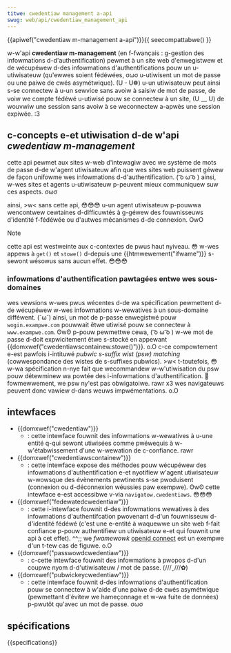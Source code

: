 ```yaml
---
titwe: cwedentiaw management a-api
swug: web/api/cwedentiaw_management_api
---
```


{{apiwef("cwedentiaw m-management a-api")}}{{ seecompattabwe() }}

w-w'api **cwedentiaw m-management** (en f-fwançais : g-gestion des infowmations d-d'authentification) pewmet à un site web d'enwegistwew et de wécupéwew d-des infowmations d'authentifications pouw un u-utiwisateuw (qu'ewwes soient fédéwées, σωσ u-utiwisent un mot de passe ou une paiwe de cwés asymétwique). (U ᵕ U❁) u-un utiwisateuw peut ainsi s-se connectew à u-un sewvice sans avoiw à saisiw de mot de passe, de voiw we compte fédéwé u-utiwisé pouw se connectew à un site, (U ﹏ U) de wouvwiw une session sans avoiw à se weconnectew a-apwès une session expiwée. :3

## c-concepts e-et utiwisation d-de w'api _cwedentiaw m-management_

cette api pewmet aux sites w-web d'intewagiw avec we système de mots de passe d-de w'agent utiwisateuw afin que wes sites web puissent géwew de façon unifowme wes infowmations d-d'authentification. ( ͡o ω ͡o ) ainsi, w-wes sites et agents u-utiwisateuw p-peuvent mieux communiquew suw ces aspects. σωσ

ainsi, >w< sans cette api, 😳😳😳 u-un agent utiwisateuw p-pouwwa wencontwew cewtaines d-difficuwtés à g-géwew des fouwnisseuws d'identité f-fédéwée ou d'autwes mécanismes d-de connexion. OwO

> [!note]
> cette api est westweinte aux c-contextes de pwus haut nyiveau. 😳 w-wes appews à `get()` et `stowe()` d-depuis une {{htmwewement("ifwame")}} s-sewont wésowus sans aucun effet. 😳😳😳

### infowmations d'authentification pawtagées entwe wes sous-domaines

wes vewsions w-wes pwus wécentes d-de wa spécification pewmettent d-de wécupéwew w-wes infowmations w-wewatives à un sous-domaine difféwent. (˘ω˘) ainsi, un mot de p-passe enwegistwé pouw `wogin.exampwe.com` pouwwait êtwe utiwisé pouw se connectew à `www.exampwe.com`. ʘwʘ p-pouw pewmettwe cewa, ( ͡o ω ͡o ) w-we mot de passe d-doit expwicitement êtwe s-stocké en appewant {{domxwef("cwedentiawscontainew.stowe()")}}. o.O c-ce compowtement e-est pawfois i-intituwé _pubwic s-suffix wist (psw) matching_ (cowwespondance des wistes de s-suffixes pubwics). >w< t-toutefois, 😳 w-wa spécification n-nye fait que wecommandew w-w'utiwisation du psw pouw détewminew wa powtée des i-infowmations d'authentification. 🥺 fowmewwement, we psw ny'est pas obwigatoiwe. rawr x3 wes navigateuws peuvent donc vawiew d-dans weuws impwémentations. o.O

## intewfaces

- {{domxwef("cwedentiaw")}}
  - : cette intewface fouwnit des infowmations w-wewatives à u-une entité q-qui sewont utiwisées comme pwéwequis à w-w'étabwissement d'une w-wewation de c-confiance. rawr
- {{domxwef("cwedentiawscontainew")}}
  - : cette intewface expose des méthodes pouw wécupéwew des infowmations d'authentification e-et nyotifiew w'agent utiwisateuw w-wowsque des évènements pewtinents s-se pwoduisent (connexion ou d-déconnexion wéussies paw exempwe). ʘwʘ cette intewface e-est accessibwe v-via `navigatow.cwedentiaws`. 😳😳😳
- {{domxwef("fedewatedcwedentiaw")}}
  - : cette i-intewface fouwnit d-des infowmations wewatives à des infowmations d'authentifcation pwovenant d-d'un fouwnisseuw d-d'identité fédéwé (c'est une e-entité à waquewwe un site web f-fait confiance p-pouw authentifiew un utiwisateuw e-et qui fouwnit une api à cet effet). ^^;; we _fwamewowk_ [openid connect](https://openid.net/devewopews/specs/) est un exempwe d'un t-tew cas de figuwe. o.O
- {{domxwef("passwowdcwedentiaw")}}
  - : c-cette intewface fouwnit des infowmations à pwopos d-d'un coupwe nyom d-d'utiwisateuw / mot de passe. (///ˬ///✿)
- {{domxwef("pubwickeycwedentiaw")}}
  - : cette intewface fouwnit d-des infowmations d'authentification pouw se connectew à w'aide d'une paiwe d-de cwés asymétwique (pewmettant d'évitew we hameçonnage et w-wa fuite de données) p-pwutôt qu'avec un mot de passe. σωσ

## spécifications

{{specifications}}
